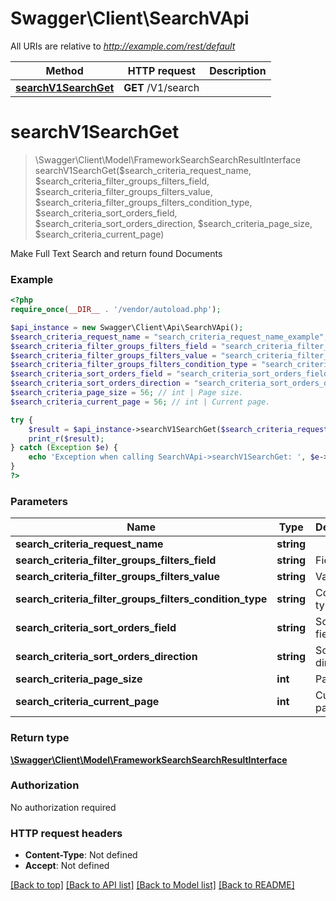 # Swagger\Client\SearchVApi

All URIs are relative to *http://example.com/rest/default*

Method | HTTP request | Description
------------- | ------------- | -------------
[**searchV1SearchGet**](SearchVApi.md#searchV1SearchGet) | **GET** /V1/search | 


# **searchV1SearchGet**
> \Swagger\Client\Model\FrameworkSearchSearchResultInterface searchV1SearchGet($search_criteria_request_name, $search_criteria_filter_groups_filters_field, $search_criteria_filter_groups_filters_value, $search_criteria_filter_groups_filters_condition_type, $search_criteria_sort_orders_field, $search_criteria_sort_orders_direction, $search_criteria_page_size, $search_criteria_current_page)



Make Full Text Search and return found Documents

### Example
```php
<?php
require_once(__DIR__ . '/vendor/autoload.php');

$api_instance = new Swagger\Client\Api\SearchVApi();
$search_criteria_request_name = "search_criteria_request_name_example"; // string | 
$search_criteria_filter_groups_filters_field = "search_criteria_filter_groups_filters_field_example"; // string | Field
$search_criteria_filter_groups_filters_value = "search_criteria_filter_groups_filters_value_example"; // string | Value
$search_criteria_filter_groups_filters_condition_type = "search_criteria_filter_groups_filters_condition_type_example"; // string | Condition type
$search_criteria_sort_orders_field = "search_criteria_sort_orders_field_example"; // string | Sorting field.
$search_criteria_sort_orders_direction = "search_criteria_sort_orders_direction_example"; // string | Sorting direction.
$search_criteria_page_size = 56; // int | Page size.
$search_criteria_current_page = 56; // int | Current page.

try {
    $result = $api_instance->searchV1SearchGet($search_criteria_request_name, $search_criteria_filter_groups_filters_field, $search_criteria_filter_groups_filters_value, $search_criteria_filter_groups_filters_condition_type, $search_criteria_sort_orders_field, $search_criteria_sort_orders_direction, $search_criteria_page_size, $search_criteria_current_page);
    print_r($result);
} catch (Exception $e) {
    echo 'Exception when calling SearchVApi->searchV1SearchGet: ', $e->getMessage(), "\n";
}
?>
```

### Parameters

Name | Type | Description  | Notes
------------- | ------------- | ------------- | -------------
 **search_criteria_request_name** | **string**|  | [optional] 
 **search_criteria_filter_groups_filters_field** | **string**| Field | [optional] 
 **search_criteria_filter_groups_filters_value** | **string**| Value | [optional] 
 **search_criteria_filter_groups_filters_condition_type** | **string**| Condition type | [optional] 
 **search_criteria_sort_orders_field** | **string**| Sorting field. | [optional] 
 **search_criteria_sort_orders_direction** | **string**| Sorting direction. | [optional] 
 **search_criteria_page_size** | **int**| Page size. | [optional] 
 **search_criteria_current_page** | **int**| Current page. | [optional] 

### Return type

[**\Swagger\Client\Model\FrameworkSearchSearchResultInterface**](../Model/FrameworkSearchSearchResultInterface.md)

### Authorization

No authorization required

### HTTP request headers

 - **Content-Type**: Not defined
 - **Accept**: Not defined

[[Back to top]](#) [[Back to API list]](../../README.md#documentation-for-api-endpoints) [[Back to Model list]](../../README.md#documentation-for-models) [[Back to README]](../../README.md)

